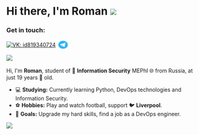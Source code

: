 <h1>Hi there, I'm Roman</a> 
<img src="https://github.com/blackcater/blackcater/raw/main/images/Hi.gif" height="32"/></h1>
<h3>Get in touch:</h3>
<a href="https://vk.com/id819340724" rel="nofollow"><img align="center" src="https://raw.githubusercontent.com/rahuldkjain/github-profile-readme-generator/master/src/images/icons/Social/vk.svg" alt="VK: id819340724" height="25" width="30" style="max-width: 100%;"></a>
<a href="https://t.me/kasimovrom" rel="nofollow"><img align="center" src="https://raw.githubusercontent.com/AliSawari/github-profile-readme-generator/master/src/images/icons/Social/telegram.svg" alt="Telegram: @kasimovrom" height="25" width="30" style="max-width: 100%;"></a>

<p dir="auto"></p>

![](https://komarev.com/ghpvc/?username=kas1movrom)

<p dir="auto">Hi, I'm <strong>Roman</strong>, student of 🔑 <strong>Information Security</strong> MEPhI 🌐 from Russia, at just 19 years 👶 old.</p>

<ul dir="auto">
<li>💻 <strong>Studying:</strong> Currently learning Python, DevOps technologies and Information Security.</li>
<li>⚽ <strong>Hobbies:</strong> Play and watch football, support 🐦 <strong>Liverpool</strong>.</li>
<li>🎯 <strong>Goals:</strong> Upgrade my hard skills, find a job as a DevOps engineer.</li>
</ul>

<p dir="auto"></p>

![](https://github-readme-stats.vercel.app/api?username=kas1movrom&show_icons=true&title_color=0000ff&text_color=ffffff&bg_color=000000&icon_color=00ffff&border_radius=10)


<!--
**kas1movrom/kas1movrom** is a ✨ _special_ ✨ repository because its `README.md` (this file) appears on your GitHub profile.

Here are some ideas to get you started:

- 🔭 I’m currently working on ...
- 🌱 I’m currently learning ...
- 👯 I’m looking to collaborate on ...
- 🤔 I’m looking for help with ...
- 💬 Ask me about ...
- 📫 How to reach me: ...
- 😄 Pronouns: ...
- ⚡ Fun fact: ...
-->
